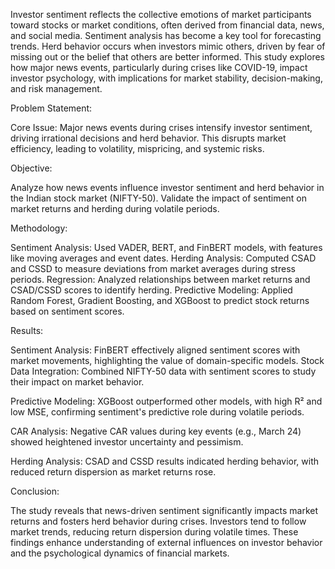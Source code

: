 Investor sentiment reflects the collective emotions of market participants toward stocks or market conditions, often derived from financial data, news, and social media. Sentiment analysis has become a key tool for forecasting trends. Herd behavior occurs when investors mimic others, driven by fear of missing out or the belief that others are better informed.
This study explores how major news events, particularly during crises like COVID-19, impact investor psychology, with implications for market stability, decision-making, and risk management.

Problem Statement:

Core Issue:
Major news events during crises intensify investor sentiment, driving irrational decisions and herd behavior. This disrupts market efficiency, leading to volatility, mispricing, and systemic risks.

Objective:

Analyze how news events influence investor sentiment and herd behavior in the Indian stock market (NIFTY-50).
Validate the impact of sentiment on market returns and herding during volatile periods.

Methodology:

Sentiment Analysis: Used VADER, BERT, and FinBERT models, with features like moving averages and event dates.
Herding Analysis: Computed CSAD and CSSD to measure deviations from market averages during stress periods.
Regression: Analyzed relationships between market returns and CSAD/CSSD scores to identify herding.
Predictive Modeling: Applied Random Forest, Gradient Boosting, and XGBoost to predict stock returns based on sentiment scores.

Results:

Sentiment Analysis: FinBERT effectively aligned sentiment scores with market movements, highlighting the value of domain-specific models.
Stock Data Integration: Combined NIFTY-50 data with sentiment scores to study their impact on market behavior.

Predictive Modeling: XGBoost outperformed other models, with high R² and low MSE, confirming sentiment's predictive role during volatile periods.

CAR Analysis: Negative CAR values during key events (e.g., March 24) showed heightened investor uncertainty and pessimism.

Herding Analysis: CSAD and CSSD results indicated herding behavior, with reduced return dispersion as market returns rose.

Conclusion:

The study reveals that news-driven sentiment significantly impacts market returns and fosters herd behavior during crises. Investors tend to follow market trends, reducing return dispersion during volatile times. These findings enhance understanding of external influences on investor behavior and the psychological dynamics of financial markets.
